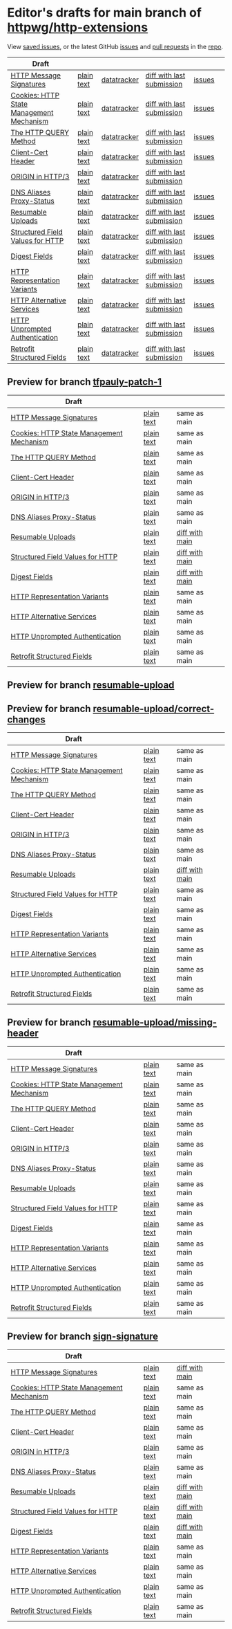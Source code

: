# Editor's drafts for main branch of [httpwg/http-extensions](https://github.com/httpwg/http-extensions)

View [saved issues](issues.html), or the latest GitHub [issues](https://github.com/httpwg/http-extensions/issues) and [pull requests](https://github.com/httpwg/http-extensions/pulls) in the [repo](https://github.com/httpwg/http-extensions).

| Draft |     |     |     |     |     |
| ----- | --- | --- | --- | --- | --- |
| [HTTP Message Signatures](./draft-ietf-httpbis-message-signatures.html "HTTP Message Signatures (HTML)") | [plain text](./draft-ietf-httpbis-message-signatures.txt "HTTP Message Signatures (Text)") | [datatracker](https://datatracker.ietf.org/doc/draft-ietf-httpbis-message-signatures "Datatracker for draft-ietf-httpbis-message-signatures") | [diff with last submission](https://www.ietf.org/rfcdiff?url1=draft-ietf-httpbis-message-signatures&url2=https://httpwg.github.io/http-extensions/draft-ietf-httpbis-message-signatures.txt) | [issues](https://github.com/httpwg/http-extensions/labels/signatures) |
| [Cookies: HTTP State Management Mechanism](./draft-ietf-httpbis-rfc6265bis.html "Cookies: HTTP State Management Mechanism (HTML)") | [plain text](./draft-ietf-httpbis-rfc6265bis.txt "Cookies: HTTP State Management Mechanism (Text)") | [datatracker](https://datatracker.ietf.org/doc/draft-ietf-httpbis-rfc6265bis "Datatracker for draft-ietf-httpbis-rfc6265bis") | [diff with last submission](https://www.ietf.org/rfcdiff?url1=draft-ietf-httpbis-rfc6265bis&url2=https://httpwg.github.io/http-extensions/draft-ietf-httpbis-rfc6265bis.txt) | [issues](https://github.com/httpwg/http-extensions/labels/6265bis) |
| [The HTTP QUERY Method](./draft-ietf-httpbis-safe-method-w-body.html "The HTTP QUERY Method (HTML)") | [plain text](./draft-ietf-httpbis-safe-method-w-body.txt "The HTTP QUERY Method (Text)") | [datatracker](https://datatracker.ietf.org/doc/draft-ietf-httpbis-safe-method-w-body "Datatracker for draft-ietf-httpbis-safe-method-w-body") | [diff with last submission](https://www.ietf.org/rfcdiff?url1=draft-ietf-httpbis-safe-method-w-body&url2=https://httpwg.github.io/http-extensions/draft-ietf-httpbis-safe-method-w-body.txt) | [issues](https://github.com/httpwg/http-extensions/labels/safe-method-w-body) |
| [Client-Cert Header](./draft-ietf-httpbis-client-cert-field.html "Client-Cert HTTP Header Field (HTML)") | [plain text](./draft-ietf-httpbis-client-cert-field.txt "Client-Cert HTTP Header Field (Text)") | [datatracker](https://datatracker.ietf.org/doc/draft-ietf-httpbis-client-cert-field "Datatracker for draft-ietf-httpbis-client-cert-field") | [diff with last submission](https://www.ietf.org/rfcdiff?url1=draft-ietf-httpbis-client-cert-field&url2=https://httpwg.github.io/http-extensions/draft-ietf-httpbis-client-cert-field.txt) | [issues](https://github.com/httpwg/http-extensions/labels/client-cert-field) |
| [ORIGIN in HTTP/3](./draft-ietf-httpbis-origin-h3.html "The ORIGIN Extension in HTTP/3 (HTML)") | [plain text](./draft-ietf-httpbis-origin-h3.txt "The ORIGIN Extension in HTTP/3 (Text)") | [datatracker](https://datatracker.ietf.org/doc/draft-ietf-httpbis-origin-h3 "Datatracker for draft-ietf-httpbis-origin-h3") | [diff with last submission](https://www.ietf.org/rfcdiff?url1=draft-ietf-httpbis-origin-h3&url2=https://httpwg.github.io/http-extensions/draft-ietf-httpbis-origin-h3.txt) |  |
| [DNS Aliases Proxy-Status](./draft-ietf-httpbis-alias-proxy-status.html "HTTP Proxy-Status Parameter for Next-Hop Aliases (HTML)") | [plain text](./draft-ietf-httpbis-alias-proxy-status.txt "HTTP Proxy-Status Parameter for Next-Hop Aliases (Text)") | [datatracker](https://datatracker.ietf.org/doc/draft-ietf-httpbis-alias-proxy-status "Datatracker for draft-ietf-httpbis-alias-proxy-status") | [diff with last submission](https://www.ietf.org/rfcdiff?url1=draft-ietf-httpbis-alias-proxy-status&url2=https://httpwg.github.io/http-extensions/draft-ietf-httpbis-alias-proxy-status.txt) | [issues](https://github.com/httpwg/http-extensions/labels/alias-proxy-status) |
| [Resumable Uploads](./draft-ietf-httpbis-resumable-upload.html "Resumable Uploads for HTTP (HTML)") | [plain text](./draft-ietf-httpbis-resumable-upload.txt "Resumable Uploads for HTTP (Text)") | [datatracker](https://datatracker.ietf.org/doc/draft-ietf-httpbis-resumable-upload "Datatracker for draft-ietf-httpbis-resumable-upload") | [diff with last submission](https://www.ietf.org/rfcdiff?url1=draft-ietf-httpbis-resumable-upload&url2=https://httpwg.github.io/http-extensions/draft-ietf-httpbis-resumable-upload.txt) | [issues](https://github.com/httpwg/http-extensions/labels/resumable-upload) |
| [Structured Field Values for HTTP](./draft-ietf-httpbis-sfbis.html "Structured Field Values for HTTP (HTML)") | [plain text](./draft-ietf-httpbis-sfbis.txt "Structured Field Values for HTTP (Text)") | [datatracker](https://datatracker.ietf.org/doc/draft-ietf-httpbis-sfbis "Datatracker for draft-ietf-httpbis-sfbis") | [diff with last submission](https://www.ietf.org/rfcdiff?url1=draft-ietf-httpbis-sfbis&url2=https://httpwg.github.io/http-extensions/draft-ietf-httpbis-sfbis.txt) | [issues](https://github.com/httpwg/http-extensions/labels/header-structure) |
| [Digest Fields](./draft-ietf-httpbis-digest-headers.html "Digest Fields (HTML)") | [plain text](./draft-ietf-httpbis-digest-headers.txt "Digest Fields (Text)") | [datatracker](https://datatracker.ietf.org/doc/draft-ietf-httpbis-digest-headers "Datatracker for draft-ietf-httpbis-digest-headers") | [diff with last submission](https://www.ietf.org/rfcdiff?url1=draft-ietf-httpbis-digest-headers&url2=https://httpwg.github.io/http-extensions/draft-ietf-httpbis-digest-headers.txt) | [issues](https://github.com/httpwg/http-extensions/labels/digest-headers) |
| [HTTP Representation Variants](./draft-ietf-httpbis-variants.html "HTTP Representation Variants (HTML)") | [plain text](./draft-ietf-httpbis-variants.txt "HTTP Representation Variants (Text)") | [datatracker](https://datatracker.ietf.org/doc/draft-ietf-httpbis-variants "Datatracker for draft-ietf-httpbis-variants") | [diff with last submission](https://www.ietf.org/rfcdiff?url1=draft-ietf-httpbis-variants&url2=https://httpwg.github.io/http-extensions/draft-ietf-httpbis-variants.txt) | [issues](https://github.com/httpwg/http-extensions/labels/variants) |
| [HTTP Alternative Services](./draft-ietf-httpbis-rfc7838bis.html "HTTP Alternative Services (HTML)") | [plain text](./draft-ietf-httpbis-rfc7838bis.txt "HTTP Alternative Services (Text)") | [datatracker](https://datatracker.ietf.org/doc/draft-ietf-httpbis-rfc7838bis "Datatracker for draft-ietf-httpbis-rfc7838bis") | [diff with last submission](https://www.ietf.org/rfcdiff?url1=draft-ietf-httpbis-rfc7838bis&url2=https://httpwg.github.io/http-extensions/draft-ietf-httpbis-rfc7838bis.txt) | [issues](https://github.com/httpwg/http-extensions/labels/alt-svc) |
| [HTTP Unprompted Authentication](./draft-ietf-httpbis-unprompted-auth.html "HTTP Unprompted Authentication (HTML)") | [plain text](./draft-ietf-httpbis-unprompted-auth.txt "HTTP Unprompted Authentication (Text)") | [datatracker](https://datatracker.ietf.org/doc/draft-ietf-httpbis-unprompted-auth "Datatracker for draft-ietf-httpbis-unprompted-auth") | [diff with last submission](https://www.ietf.org/rfcdiff?url1=draft-ietf-httpbis-unprompted-auth&url2=https://httpwg.github.io/http-extensions/draft-ietf-httpbis-unprompted-auth.txt) | [issues](https://github.com/httpwg/http-extensions/labels/unprompted-auth) |
| [Retrofit Structured Fields](./draft-ietf-httpbis-retrofit.html "Retrofit Structured Fields for HTTP (HTML)") | [plain text](./draft-ietf-httpbis-retrofit.txt "Retrofit Structured Fields for HTTP (Text)") | [datatracker](https://datatracker.ietf.org/doc/draft-ietf-httpbis-retrofit "Datatracker for draft-ietf-httpbis-retrofit") | [diff with last submission](https://www.ietf.org/rfcdiff?url1=draft-ietf-httpbis-retrofit&url2=https://httpwg.github.io/http-extensions/draft-ietf-httpbis-retrofit.txt) | [issues](https://github.com/httpwg/http-extensions/labels/retrofit) |

## Preview for branch [tfpauly-patch-1](tfpauly-patch-1)

| Draft |     |     |     |
| ----- | --- | --- | --- |
| [HTTP Message Signatures](tfpauly-patch-1/draft-ietf-httpbis-message-signatures.html "HTTP Message Signatures (HTML)") | [plain text](tfpauly-patch-1/draft-ietf-httpbis-message-signatures.txt "HTTP Message Signatures (Text)") | same as main |
| [Cookies: HTTP State Management Mechanism](tfpauly-patch-1/draft-ietf-httpbis-rfc6265bis.html "Cookies: HTTP State Management Mechanism (HTML)") | [plain text](tfpauly-patch-1/draft-ietf-httpbis-rfc6265bis.txt "Cookies: HTTP State Management Mechanism (Text)") | same as main |
| [The HTTP QUERY Method](tfpauly-patch-1/draft-ietf-httpbis-safe-method-w-body.html "The HTTP QUERY Method (HTML)") | [plain text](tfpauly-patch-1/draft-ietf-httpbis-safe-method-w-body.txt "The HTTP QUERY Method (Text)") | same as main |
| [Client-Cert Header](tfpauly-patch-1/draft-ietf-httpbis-client-cert-field.html "Client-Cert HTTP Header Field (HTML)") | [plain text](tfpauly-patch-1/draft-ietf-httpbis-client-cert-field.txt "Client-Cert HTTP Header Field (Text)") | same as main |
| [ORIGIN in HTTP/3](tfpauly-patch-1/draft-ietf-httpbis-origin-h3.html "The ORIGIN Extension in HTTP/3 (HTML)") | [plain text](tfpauly-patch-1/draft-ietf-httpbis-origin-h3.txt "The ORIGIN Extension in HTTP/3 (Text)") | same as main |
| [DNS Aliases Proxy-Status](tfpauly-patch-1/draft-ietf-httpbis-alias-proxy-status.html "HTTP Proxy-Status Parameter for Next-Hop Aliases (HTML)") | [plain text](tfpauly-patch-1/draft-ietf-httpbis-alias-proxy-status.txt "HTTP Proxy-Status Parameter for Next-Hop Aliases (Text)") | same as main |
| [Resumable Uploads](tfpauly-patch-1/draft-ietf-httpbis-resumable-upload.html "Resumable Uploads for HTTP (HTML)") | [plain text](tfpauly-patch-1/draft-ietf-httpbis-resumable-upload.txt "Resumable Uploads for HTTP (Text)") | [diff with main](https://www.ietf.org/rfcdiff?url1=https://httpwg.github.io/http-extensions/draft-ietf-httpbis-resumable-upload.txt&url2=https://httpwg.github.io/http-extensions/tfpauly-patch-1/draft-ietf-httpbis-resumable-upload.txt) |
| [Structured Field Values for HTTP](tfpauly-patch-1/draft-ietf-httpbis-sfbis.html "Structured Field Values for HTTP (HTML)") | [plain text](tfpauly-patch-1/draft-ietf-httpbis-sfbis.txt "Structured Field Values for HTTP (Text)") | [diff with main](https://www.ietf.org/rfcdiff?url1=https://httpwg.github.io/http-extensions/draft-ietf-httpbis-sfbis.txt&url2=https://httpwg.github.io/http-extensions/tfpauly-patch-1/draft-ietf-httpbis-sfbis.txt) |
| [Digest Fields](tfpauly-patch-1/draft-ietf-httpbis-digest-headers.html "Digest Fields (HTML)") | [plain text](tfpauly-patch-1/draft-ietf-httpbis-digest-headers.txt "Digest Fields (Text)") | [diff with main](https://www.ietf.org/rfcdiff?url1=https://httpwg.github.io/http-extensions/draft-ietf-httpbis-digest-headers.txt&url2=https://httpwg.github.io/http-extensions/tfpauly-patch-1/draft-ietf-httpbis-digest-headers.txt) |
| [HTTP Representation Variants](tfpauly-patch-1/draft-ietf-httpbis-variants.html "HTTP Representation Variants (HTML)") | [plain text](tfpauly-patch-1/draft-ietf-httpbis-variants.txt "HTTP Representation Variants (Text)") | same as main |
| [HTTP Alternative Services](tfpauly-patch-1/draft-ietf-httpbis-rfc7838bis.html "HTTP Alternative Services (HTML)") | [plain text](tfpauly-patch-1/draft-ietf-httpbis-rfc7838bis.txt "HTTP Alternative Services (Text)") | same as main |
| [HTTP Unprompted Authentication](tfpauly-patch-1/draft-ietf-httpbis-unprompted-auth.html "HTTP Unprompted Authentication (HTML)") | [plain text](tfpauly-patch-1/draft-ietf-httpbis-unprompted-auth.txt "HTTP Unprompted Authentication (Text)") | same as main |
| [Retrofit Structured Fields](tfpauly-patch-1/draft-ietf-httpbis-retrofit.html "Retrofit Structured Fields for HTTP (HTML)") | [plain text](tfpauly-patch-1/draft-ietf-httpbis-retrofit.txt "Retrofit Structured Fields for HTTP (Text)") | same as main |

## Preview for branch [resumable-upload](resumable-upload)

## Preview for branch [resumable-upload/correct-changes](resumable-upload/correct-changes)

| Draft |     |     |     |
| ----- | --- | --- | --- |
| [HTTP Message Signatures](resumable-upload/correct-changes/draft-ietf-httpbis-message-signatures.html "HTTP Message Signatures (HTML)") | [plain text](resumable-upload/correct-changes/draft-ietf-httpbis-message-signatures.txt "HTTP Message Signatures (Text)") | same as main |
| [Cookies: HTTP State Management Mechanism](resumable-upload/correct-changes/draft-ietf-httpbis-rfc6265bis.html "Cookies: HTTP State Management Mechanism (HTML)") | [plain text](resumable-upload/correct-changes/draft-ietf-httpbis-rfc6265bis.txt "Cookies: HTTP State Management Mechanism (Text)") | same as main |
| [The HTTP QUERY Method](resumable-upload/correct-changes/draft-ietf-httpbis-safe-method-w-body.html "The HTTP QUERY Method (HTML)") | [plain text](resumable-upload/correct-changes/draft-ietf-httpbis-safe-method-w-body.txt "The HTTP QUERY Method (Text)") | same as main |
| [Client-Cert Header](resumable-upload/correct-changes/draft-ietf-httpbis-client-cert-field.html "Client-Cert HTTP Header Field (HTML)") | [plain text](resumable-upload/correct-changes/draft-ietf-httpbis-client-cert-field.txt "Client-Cert HTTP Header Field (Text)") | same as main |
| [ORIGIN in HTTP/3](resumable-upload/correct-changes/draft-ietf-httpbis-origin-h3.html "The ORIGIN Extension in HTTP/3 (HTML)") | [plain text](resumable-upload/correct-changes/draft-ietf-httpbis-origin-h3.txt "The ORIGIN Extension in HTTP/3 (Text)") | same as main |
| [DNS Aliases Proxy-Status](resumable-upload/correct-changes/draft-ietf-httpbis-alias-proxy-status.html "HTTP Proxy-Status Parameter for Next-Hop Aliases (HTML)") | [plain text](resumable-upload/correct-changes/draft-ietf-httpbis-alias-proxy-status.txt "HTTP Proxy-Status Parameter for Next-Hop Aliases (Text)") | same as main |
| [Resumable Uploads](resumable-upload/correct-changes/draft-ietf-httpbis-resumable-upload.html "Resumable Uploads for HTTP (HTML)") | [plain text](resumable-upload/correct-changes/draft-ietf-httpbis-resumable-upload.txt "Resumable Uploads for HTTP (Text)") | [diff with main](https://www.ietf.org/rfcdiff?url1=https://httpwg.github.io/http-extensions/draft-ietf-httpbis-resumable-upload.txt&url2=https://httpwg.github.io/http-extensions/resumable-upload/correct-changes/draft-ietf-httpbis-resumable-upload.txt) |
| [Structured Field Values for HTTP](resumable-upload/correct-changes/draft-ietf-httpbis-sfbis.html "Structured Field Values for HTTP (HTML)") | [plain text](resumable-upload/correct-changes/draft-ietf-httpbis-sfbis.txt "Structured Field Values for HTTP (Text)") | same as main |
| [Digest Fields](resumable-upload/correct-changes/draft-ietf-httpbis-digest-headers.html "Digest Fields (HTML)") | [plain text](resumable-upload/correct-changes/draft-ietf-httpbis-digest-headers.txt "Digest Fields (Text)") | same as main |
| [HTTP Representation Variants](resumable-upload/correct-changes/draft-ietf-httpbis-variants.html "HTTP Representation Variants (HTML)") | [plain text](resumable-upload/correct-changes/draft-ietf-httpbis-variants.txt "HTTP Representation Variants (Text)") | same as main |
| [HTTP Alternative Services](resumable-upload/correct-changes/draft-ietf-httpbis-rfc7838bis.html "HTTP Alternative Services (HTML)") | [plain text](resumable-upload/correct-changes/draft-ietf-httpbis-rfc7838bis.txt "HTTP Alternative Services (Text)") | same as main |
| [HTTP Unprompted Authentication](resumable-upload/correct-changes/draft-ietf-httpbis-unprompted-auth.html "HTTP Unprompted Authentication (HTML)") | [plain text](resumable-upload/correct-changes/draft-ietf-httpbis-unprompted-auth.txt "HTTP Unprompted Authentication (Text)") | same as main |
| [Retrofit Structured Fields](resumable-upload/correct-changes/draft-ietf-httpbis-retrofit.html "Retrofit Structured Fields for HTTP (HTML)") | [plain text](resumable-upload/correct-changes/draft-ietf-httpbis-retrofit.txt "Retrofit Structured Fields for HTTP (Text)") | same as main |

## Preview for branch [resumable-upload/missing-header](resumable-upload/missing-header)

| Draft |     |     |     |
| ----- | --- | --- | --- |
| [HTTP Message Signatures](resumable-upload/missing-header/draft-ietf-httpbis-message-signatures.html "HTTP Message Signatures (HTML)") | [plain text](resumable-upload/missing-header/draft-ietf-httpbis-message-signatures.txt "HTTP Message Signatures (Text)") | same as main |
| [Cookies: HTTP State Management Mechanism](resumable-upload/missing-header/draft-ietf-httpbis-rfc6265bis.html "Cookies: HTTP State Management Mechanism (HTML)") | [plain text](resumable-upload/missing-header/draft-ietf-httpbis-rfc6265bis.txt "Cookies: HTTP State Management Mechanism (Text)") | same as main |
| [The HTTP QUERY Method](resumable-upload/missing-header/draft-ietf-httpbis-safe-method-w-body.html "The HTTP QUERY Method (HTML)") | [plain text](resumable-upload/missing-header/draft-ietf-httpbis-safe-method-w-body.txt "The HTTP QUERY Method (Text)") | same as main |
| [Client-Cert Header](resumable-upload/missing-header/draft-ietf-httpbis-client-cert-field.html "Client-Cert HTTP Header Field (HTML)") | [plain text](resumable-upload/missing-header/draft-ietf-httpbis-client-cert-field.txt "Client-Cert HTTP Header Field (Text)") | same as main |
| [ORIGIN in HTTP/3](resumable-upload/missing-header/draft-ietf-httpbis-origin-h3.html "The ORIGIN Extension in HTTP/3 (HTML)") | [plain text](resumable-upload/missing-header/draft-ietf-httpbis-origin-h3.txt "The ORIGIN Extension in HTTP/3 (Text)") | same as main |
| [DNS Aliases Proxy-Status](resumable-upload/missing-header/draft-ietf-httpbis-alias-proxy-status.html "HTTP Proxy-Status Parameter for Next-Hop Aliases (HTML)") | [plain text](resumable-upload/missing-header/draft-ietf-httpbis-alias-proxy-status.txt "HTTP Proxy-Status Parameter for Next-Hop Aliases (Text)") | same as main |
| [Resumable Uploads](resumable-upload/missing-header/draft-ietf-httpbis-resumable-upload.html "Resumable Uploads for HTTP (HTML)") | [plain text](resumable-upload/missing-header/draft-ietf-httpbis-resumable-upload.txt "Resumable Uploads for HTTP (Text)") | same as main |
| [Structured Field Values for HTTP](resumable-upload/missing-header/draft-ietf-httpbis-sfbis.html "Structured Field Values for HTTP (HTML)") | [plain text](resumable-upload/missing-header/draft-ietf-httpbis-sfbis.txt "Structured Field Values for HTTP (Text)") | same as main |
| [Digest Fields](resumable-upload/missing-header/draft-ietf-httpbis-digest-headers.html "Digest Fields (HTML)") | [plain text](resumable-upload/missing-header/draft-ietf-httpbis-digest-headers.txt "Digest Fields (Text)") | same as main |
| [HTTP Representation Variants](resumable-upload/missing-header/draft-ietf-httpbis-variants.html "HTTP Representation Variants (HTML)") | [plain text](resumable-upload/missing-header/draft-ietf-httpbis-variants.txt "HTTP Representation Variants (Text)") | same as main |
| [HTTP Alternative Services](resumable-upload/missing-header/draft-ietf-httpbis-rfc7838bis.html "HTTP Alternative Services (HTML)") | [plain text](resumable-upload/missing-header/draft-ietf-httpbis-rfc7838bis.txt "HTTP Alternative Services (Text)") | same as main |
| [HTTP Unprompted Authentication](resumable-upload/missing-header/draft-ietf-httpbis-unprompted-auth.html "HTTP Unprompted Authentication (HTML)") | [plain text](resumable-upload/missing-header/draft-ietf-httpbis-unprompted-auth.txt "HTTP Unprompted Authentication (Text)") | same as main |
| [Retrofit Structured Fields](resumable-upload/missing-header/draft-ietf-httpbis-retrofit.html "Retrofit Structured Fields for HTTP (HTML)") | [plain text](resumable-upload/missing-header/draft-ietf-httpbis-retrofit.txt "Retrofit Structured Fields for HTTP (Text)") | same as main |

## Preview for branch [sign-signature](sign-signature)

| Draft |     |     |     |
| ----- | --- | --- | --- |
| [HTTP Message Signatures](sign-signature/draft-ietf-httpbis-message-signatures.html "HTTP Message Signatures (HTML)") | [plain text](sign-signature/draft-ietf-httpbis-message-signatures.txt "HTTP Message Signatures (Text)") | [diff with main](https://www.ietf.org/rfcdiff?url1=https://httpwg.github.io/http-extensions/draft-ietf-httpbis-message-signatures.txt&url2=https://httpwg.github.io/http-extensions/sign-signature/draft-ietf-httpbis-message-signatures.txt) |
| [Cookies: HTTP State Management Mechanism](sign-signature/draft-ietf-httpbis-rfc6265bis.html "Cookies: HTTP State Management Mechanism (HTML)") | [plain text](sign-signature/draft-ietf-httpbis-rfc6265bis.txt "Cookies: HTTP State Management Mechanism (Text)") | same as main |
| [The HTTP QUERY Method](sign-signature/draft-ietf-httpbis-safe-method-w-body.html "The HTTP QUERY Method (HTML)") | [plain text](sign-signature/draft-ietf-httpbis-safe-method-w-body.txt "The HTTP QUERY Method (Text)") | same as main |
| [Client-Cert Header](sign-signature/draft-ietf-httpbis-client-cert-field.html "Client-Cert HTTP Header Field (HTML)") | [plain text](sign-signature/draft-ietf-httpbis-client-cert-field.txt "Client-Cert HTTP Header Field (Text)") | same as main |
| [ORIGIN in HTTP/3](sign-signature/draft-ietf-httpbis-origin-h3.html "The ORIGIN Extension in HTTP/3 (HTML)") | [plain text](sign-signature/draft-ietf-httpbis-origin-h3.txt "The ORIGIN Extension in HTTP/3 (Text)") | same as main |
| [DNS Aliases Proxy-Status](sign-signature/draft-ietf-httpbis-alias-proxy-status.html "HTTP Proxy-Status Parameter for Next-Hop Aliases (HTML)") | [plain text](sign-signature/draft-ietf-httpbis-alias-proxy-status.txt "HTTP Proxy-Status Parameter for Next-Hop Aliases (Text)") | same as main |
| [Resumable Uploads](sign-signature/draft-ietf-httpbis-resumable-upload.html "Resumable Uploads for HTTP (HTML)") | [plain text](sign-signature/draft-ietf-httpbis-resumable-upload.txt "Resumable Uploads for HTTP (Text)") | [diff with main](https://www.ietf.org/rfcdiff?url1=https://httpwg.github.io/http-extensions/draft-ietf-httpbis-resumable-upload.txt&url2=https://httpwg.github.io/http-extensions/sign-signature/draft-ietf-httpbis-resumable-upload.txt) |
| [Structured Field Values for HTTP](sign-signature/draft-ietf-httpbis-sfbis.html "Structured Field Values for HTTP (HTML)") | [plain text](sign-signature/draft-ietf-httpbis-sfbis.txt "Structured Field Values for HTTP (Text)") | [diff with main](https://www.ietf.org/rfcdiff?url1=https://httpwg.github.io/http-extensions/draft-ietf-httpbis-sfbis.txt&url2=https://httpwg.github.io/http-extensions/sign-signature/draft-ietf-httpbis-sfbis.txt) |
| [Digest Fields](sign-signature/draft-ietf-httpbis-digest-headers.html "Digest Fields (HTML)") | [plain text](sign-signature/draft-ietf-httpbis-digest-headers.txt "Digest Fields (Text)") | [diff with main](https://www.ietf.org/rfcdiff?url1=https://httpwg.github.io/http-extensions/draft-ietf-httpbis-digest-headers.txt&url2=https://httpwg.github.io/http-extensions/sign-signature/draft-ietf-httpbis-digest-headers.txt) |
| [HTTP Representation Variants](sign-signature/draft-ietf-httpbis-variants.html "HTTP Representation Variants (HTML)") | [plain text](sign-signature/draft-ietf-httpbis-variants.txt "HTTP Representation Variants (Text)") | same as main |
| [HTTP Alternative Services](sign-signature/draft-ietf-httpbis-rfc7838bis.html "HTTP Alternative Services (HTML)") | [plain text](sign-signature/draft-ietf-httpbis-rfc7838bis.txt "HTTP Alternative Services (Text)") | same as main |
| [HTTP Unprompted Authentication](sign-signature/draft-ietf-httpbis-unprompted-auth.html "HTTP Unprompted Authentication (HTML)") | [plain text](sign-signature/draft-ietf-httpbis-unprompted-auth.txt "HTTP Unprompted Authentication (Text)") | same as main |
| [Retrofit Structured Fields](sign-signature/draft-ietf-httpbis-retrofit.html "Retrofit Structured Fields for HTTP (HTML)") | [plain text](sign-signature/draft-ietf-httpbis-retrofit.txt "Retrofit Structured Fields for HTTP (Text)") | same as main |

